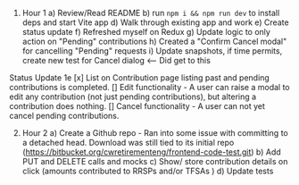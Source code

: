 <!-- Please add further comments, questions, and improvements in this file -->
1) Hour 1
    a) Review/Read README
    b) run `npm i && npm run dev` to install deps and start Vite app
    d) Walk through existing app and work
    e) Create status update
    f) Refreshed myself on Redux
    g) Update logic to only action on "Pending" contributions
    h) Created a "Confirm Cancel modal" for cancelling "Pending" requests
    i) Update snapshots, if time permits, create new test for Cancel dialog <-- Did get to this

Status Update 1e
[x] List on Contribution page listing past and pending contributions is completed.
[] Edit functionality - A user can raise a modal to edit any contribution (not just pending contributions), but altering a contribution does nothing.
[] Cancel functionality - A user can not yet cancel pending contributions.

2) Hour 2
    a) Create a Github repo - Ran into some issue with committing to a detached head. Download was still tied to its initial repo (https://bitbucket.org/cwretirementeng/frontend-code-test.git)
    b) Add PUT and DELETE calls and mocks
    c) Show/ store contribution details on click (amounts contributed to RRSPs and/or TFSAs )
    d) Update tests